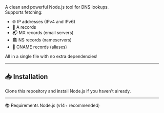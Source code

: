 A clean and powerful Node.js tool for DNS lookups.  
Supports fetching:
- 🌐 IP addresses (IPv4 and IPv6)
- 📄 A records
- 📬 MX records (email servers)
- 🏛️ NS records (nameservers)
- 🔗 CNAME records (aliases)

All in a single file with no extra dependencies!

---

## 📥 Installation

Clone this repository and install Node.js if you haven't already.

---

📚 Requirements
Node.js (v14+ recommended)
